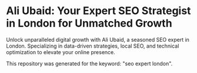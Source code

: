 # Ali Ubaid: Your Expert SEO Strategist in London for Unmatched Growth

Unlock unparalleled digital growth with Ali Ubaid, a seasoned SEO expert in London. Specializing in data-driven strategies, local SEO, and technical optimization to elevate your online presence.

This repository was generated for the keyword: "seo expert london".